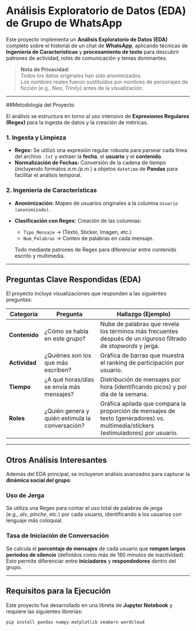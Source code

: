 # Análisis Exploratorio de Datos (EDA) de Grupo de WhatsApp

Este proyecto implementa un **Análisis Exploratorio de Datos (EDA)** completo sobre el historial de un chat de **WhatsApp**, aplicando técnicas de **Ingeniería de Características** y **procesamiento de texto** para descubrir patrones de actividad, roles de comunicación y temas dominantes.

> **Nota de Privacidad:**  
> Todos los datos originales han sido anonimizados.  
> Los nombres reales fueron sustituidos por nombres de personajes de ficción (e.g., *Neo*, *Trinity*) antes de la visualización.

---

##Metodología del Proyecto

El análisis se estructura en torno al uso intensivo de **Expresiones Regulares (Regex)** para la ingesta de datos y la creación de métricas.

### 1. Ingesta y Limpieza

- **Regex:** Se utilizó una expresión regular robusta para parsear cada línea del archivo `.txt` y extraer la **fecha**, el **usuario** y el **contenido**.  
- **Normalización de Fechas:** Conversión de la cadena de tiempo (incluyendo formatos *a.m./p.m.*) a objetos `datetime` de **Pandas** para facilitar el análisis temporal.

### 2. Ingeniería de Características

- **Anonimización:** Mapeo de usuarios originales a la columna `Usuario (anonimizado)`.  
- **Clasificación con Regex:** Creación de las columnas:
  - `Tipo_Mensaje` → (Texto, Sticker, Imagen, etc.)
  - `Num_Palabras` → Conteo de palabras en cada mensaje.
  
  Todo mediante patrones de Regex para diferenciar entre contenido escrito y multimedia.

---

## Preguntas Clave Respondidas (EDA)

El proyecto incluye visualizaciones que responden a las siguientes preguntas:

| **Categoría** | **Pregunta** | **Hallazgo (Ejemplo)** |
|----------------|---------------|-------------------------|
| **Contenido** | ¿Cómo se habla en este grupo? | Nube de palabras que revela los términos más frecuentes después de un riguroso filtrado de *stopwords* y jerga. |
| **Actividad** | ¿Quiénes son los que más escriben? | Gráfica de barras que muestra el ranking de participación por usuario. |
| **Tiempo** | ¿A qué horas/días se envía más mensajes? | Distribución de mensajes por hora (identificando picos) y por día de la semana. |
| **Roles** | ¿Quién genera y quién estimula la conversación? | Gráfica apilada que compara la proporción de mensajes de texto (generadores) vs. multimedia/stickers (estimuladores) por usuario. |

---

## Otros Análisis Interesantes

Además del EDA principal, se incluyeron análisis avanzados para capturar la **dinámica social del grupo**:

### Uso de Jerga
Se utiliza una Regex para contar el uso total de palabras de jerga  
(e.g., *alv*, *pinche*, etc.) por cada usuario, identificando a los usuarios con lenguaje más coloquial.

### Tasa de Iniciación de Conversación
Se calcula el **porcentaje de mensajes** de cada usuario que **rompen largos periodos de silencio** (definidos como más de 180 minutos de inactividad).  
Esto permite diferenciar entre **iniciadores** y **respondedores** dentro del grupo.

---

## Requisitos para la Ejecución

Este proyecto fue desarrollado en una libreta de **Jupyter Notebook** y requiere las siguientes librerías:

```bash
pip install pandas numpy matplotlib seaborn wordcloud
